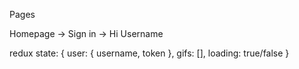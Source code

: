 
Pages

Homepage
 -> Sign in
 -> Hi Username

 redux state:
 {
   user: { username, token },
   gifs: [],
   loading: true/false
 }
